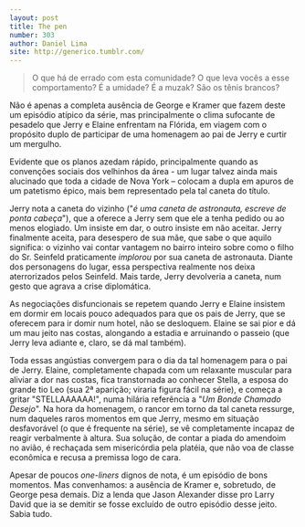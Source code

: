 ```yaml
---
layout: post
title: The pen
number: 303
author: Daniel Lima
site: http://generico.tumblr.com/
---
```


> O que há de errado com esta comunidade? O que leva vocês a esse comportamento? É a umidade? É a muzak? São os tênis brancos?

Não é apenas a completa ausência de George e Kramer que fazem deste um episódio atípico da série, mas principalmente o clima sufocante de pesadelo que Jerry e Elaine enfrentam na Flórida, em viagem com o propósito duplo de participar de uma homenagem ao pai de Jerry e curtir um mergulho.

Evidente que os planos azedam rápido, principalmente quando as convenções sociais dos velhinhos da área - um lugar talvez ainda mais alucinado que toda a cidade de Nova York – colocam a dupla em apuros de um patetismo épico, mais bem representado pela tal caneta do título.

Jerry nota a caneta do vizinho ("*é uma caneta de astronauta, escreve de ponta cabeça*"), que a oferece a Jerry sem que ele a tenha pedido ou ao menos elogiado. Um insiste em dar, o outro insiste em não aceitar. Jerry finalmente aceita, para desespero de sua mãe, que sabe o que aquilo significa: o vizinho vai contar vantagem no bairro inteiro sobre como o filho do Sr. Seinfeld praticamente *implorou* por sua caneta de astronauta. Diante dos personagens do lugar, essa perspectiva realmente nos deixa aterrorizados pelos Seinfeld. Mais tarde, Jerry devolveria a caneta, num gesto que agrava a crise diplomática.

As negociações disfuncionais se repetem quando Jerry e Elaine insistem em dormir em locais pouco adequados para que os pais de Jerry, que se oferecem para ir domir num hotel, não se desloquem. Elaine se sai pior e dá um mau jeito nas costas, alongando a estadia e arruinando o passeio (que Jerry leva adiante e, claro, se dá mal também).

Toda essas angústias convergem para o dia da tal homenagem para o pai de Jerry. Elaine, completamente chapada com um relaxante muscular para aliviar a dor nas costas, fica transtornada ao conhecer Stella, a esposa do grande tio Leo (sua 2ª aparição; viraria figura fácil na série), e começa a gritar "STELLAAAAAA!", numa hilária referência a "*Um Bonde Chamado Desejo*". Na hora da homenagem, o rancor em torno da tal caneta ressurge, num daqueles raros momentos em que Jerry, mesmo em situação desfavorável (o que é frequente na série), se vê completamente incapaz de reagir verbalmente à altura. Sua solução, de contar a piada do amendoim no avião, é rechaçada sem misericórdia pela platéia, que não voa de classe econômica e recusa a premissa logo de cara.

Apesar de poucos *one-liners* dignos de nota, é um episódio de bons momentos. Mas convenhamos: a ausência de Kramer e, sobretudo, de George pesa demais. Diz a lenda que Jason Alexander disse pro Larry David que ia se demitir se fosse excluído de outro episódio desse jeito. Sabia tudo.